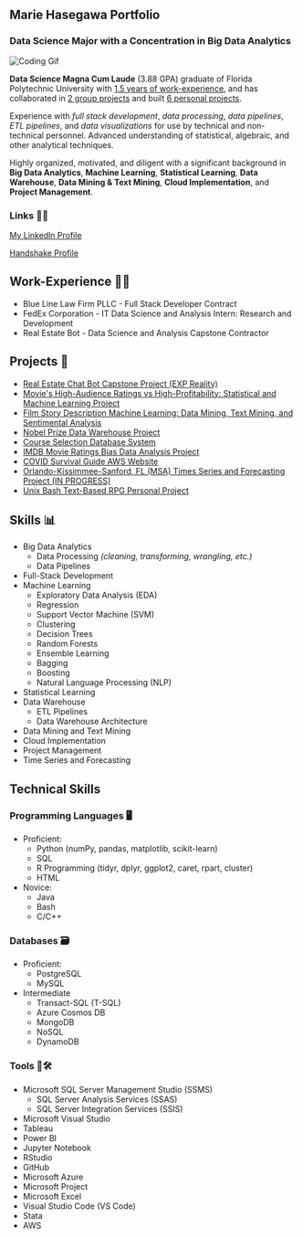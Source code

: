 ## Marie Hasegawa Portfolio
### Data Science Major with a Concentration in Big Data Analytics
![Coding Gif](https://res.cloudinary.com/practicaldev/image/fetch/s--dWwH4rJ4--/c_limit%2Cf_auto%2Cfl_progressive%2Cq_66%2Cw_880/https://media2.giphy.com/media/fnD9cHHIrYRYk/giphy.gif)

**Data Science Magna Cum Laude** (3.88 GPA) graduate of Florida Polytechnic University with <ins>1.5 years of work-experience</ins>, and has collaborated in <ins>2 group projects</ins> and built <ins>6 personal projects</ins>. 

Experience with *full stack development*, *data processing*, *data pipelines*, *ETL pipelines*, and *data visualizations* for use by technical and non-technical personnel. Advanced understanding of statistical, algebraic, and other analytical techniques. 

Highly organized, motivated, and diligent with a significant background in **Big Data Analytics**, **Machine Learning**, **Statistical Learning**, **Data Warehouse**, **Data Mining & Text Mining**, **Cloud Implementation**, and **Project Management**.

### Links 👩‍💼
[My Linkedln Profile](https://www.linkedin.com/in/marie-hasegawa-590456203/)

[Handshake Profile](https://app.joinhandshake.com/users/13451441)

## Work-Experience 💼🏢
- Blue Line Law Firm PLLC - Full Stack Developer Contract
- FedEx Corporation - IT Data Science and Analysis Intern: Research and Development
- Real Estate Bot - Data Science and Analysis Capstone Contractor

## Projects 📝
- [Real Estate Chat Bot Capstone Project (EXP Reality)](https://www.realestatemessengerbot.com/14-days-free41529173)
- [Movie's High-Audience Ratings vs High-Profitability: Statistical and Machine Learning Project](https://github.com/mhasegawa7045/Movie-High-Audience-Ratings-vs-High-Profitibility-Statistical-and-Machine-Learning)
- [Film Story Description Machine Learning: Data Mining, Text Mining, and Sentimental Analysis](https://github.com/mhasegawa7045/Film_Movie_Text_Mining_Sentimental_Analysis_Machine_Learning)
- [Nobel Prize Data Warehouse Project](https://github.com/mhasegawa7045/Nobel-Prize-Data-Warehouse-Project)
- [Course Selection Database System](https://github.com/mhasegawa7045/Course-Selection-Database-System)
- [IMDB Movie Ratings Bias Data Analysis Project](https://github.com/mhasegawa7045/IMDB_Movie_Ratings_Bias_Project)
- [COVID Survival Guide AWS Website](https://github.com/mhasegawa7045/COVID_Survival_Guide_AWS_Website)
- [Orlando-Kissimmee-Sanford, FL (MSA) Times Series and Forecasting Project (IN PROGRESS)](https://github.com/mhasegawa7045/Orlando-Kissimmee-Sanford-Florida-Time-Series-Project)
- [Unix Bash Text-Based RPG Personal Project](https://github.com/mhasegawa7045/Cursed_House_Unix_BASH_Text_based_RPG_MHasegawa)

## Skills 📊
- Big Data Analytics
  - Data Processing *(cleaning, transforming, wrangling, etc.)*
  - Data Pipelines
- Full-Stack Development
- Machine Learning
  - Exploratory Data Analysis (EDA)
  - Regression
  - Support Vector Machine (SVM)
  - Clustering
  - Decision Trees
  - Random Forests
  - Ensemble Learning
  - Bagging
  - Boosting
  - Natural Language Processing (NLP)
- Statistical Learning
- Data Warehouse
  - ETL Pipelines
  - Data Warehouse Architecture
- Data Mining and Text Mining
- Cloud Implementation
- Project Management
- Time Series and Forecasting



## Technical Skills
### Programming Languages 🖥
- Proficient:
  - Python (numPy, pandas, matplotlib, scikit-learn)
  - SQL
  - R Programming (tidyr, dplyr, ggplot2, caret, rpart, cluster)
  - HTML
- Novice:
  - Java 
  - Bash
  - C/C++
### Databases 🗃
- Proficient:
  - PostgreSQL
  - MySQL
- Intermediate
  - Transact-SQL (T-SQL)
  - Azure Cosmos DB
  - MongoDB
  - NoSQL
  - DynamoDB

### Tools 🧰🛠
- Microsoft SQL Server Management Studio (SSMS)
  - SQL Server Analysis Services (SSAS)
  - SQL Server Integration Services (SSIS)
- Microsoft Visual Studio
- Tableau
- Power BI
- Jupyter Notebook
- RStudio
- GitHub
- Microsoft Azure
- Microsoft Project
- Microsoft Excel
- Visual Studio Code (VS Code)
- Stata
- AWS
